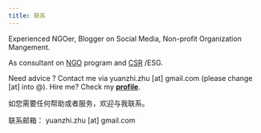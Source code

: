 ```yaml
---
title: 联系
---
```


Experienced NGOer, Blogger on Social Media, Non-profit Organization Mangement.

As consultant on  [NGO](https://3feng.im/tag/NGO) program and [CSR](https://3feng.im/tag/csr) /ESG. 

Need advice ? Contact me via yuanzhi.zhu [at] gmail.com (please change [at] into @). Hire me? Check my **[profile](https://linkedin.com/in/yuanzhi)**.

如您需要任何帮助或者服务，欢迎与我联系。

联系邮箱： yuanzhi.zhu [at] gmail.com
